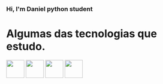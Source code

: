 ### Hi, I'm Daniel python student

<!--
**RRDaniel/RRDaniel** is a ✨ _special_ ✨ repository because its `README.md` (this file) appears on your GitHub profile.

Here are some ideas to get you started:

- 🔭 I’m currently working on ...
- 🌱 I’m currently learning ...
- 👯 I’m looking to collaborate on ...
- 🤔 I’m looking for help with ...
- 💬 Ask me about ...
- 📫 How to reach me: ...
- 😄 Pronouns: ...
- ⚡ Fun fact: ...
-->



# Algumas das tecnologias que estudo.
<p display = 'inline-block' margin-left = 10px>
  <img width = '48' src = 'https://pics.freeicons.io/uploads/icons/png/12785093741551942290-512.png'> 
  <img width = '48' src = 'https://pics.freeicons.io/uploads/icons/png/4090158241551942644-512.png'> 
  <img width = '48' src = 'https://pics.freeicons.io/uploads/icons/png/9374299221540553610-512.png'> 
  <img width = '48' src = 'https://pics.freeicons.io/uploads/icons/png/19218518301553750371-512.png'>
  
</p>
